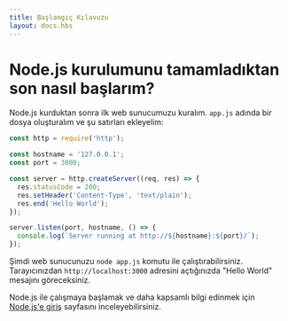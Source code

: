 ```yaml
---
title: Başlangıç Kılavuzu
layout: docs.hbs
---
```


# Node.js kurulumunu tamamladıktan son nasıl başlarım?

Node.js kurduktan sonra ilk web sunucumuzu kuralım. `app.js` adında bir dosya oluşturalım ve şu satırları ekleyelim:

```javascript
const http = require('http');

const hostname = '127.0.0.1';
const port = 3000;

const server = http.createServer((req, res) => {
  res.statusCode = 200;
  res.setHeader('Content-Type', 'text/plain');
  res.end('Hello World');
});

server.listen(port, hostname, () => {
  console.log(`Server running at http://${hostname}:${port}/`);
});
```

Şimdi web sunucunuzu `node app.js` komutu ile çalıştırabilirsiniz. Tarayıcınızdan `http://localhost:3000` adresini açtığınızda "Hello World" mesajını göreceksiniz.

Node.js ile çalışmaya başlamak ve daha kapsamlı bilgi edinmek için [Node.js'e giriş](https://nodejs.dev/en/learn/) sayfasını inceleyebilirsiniz.

